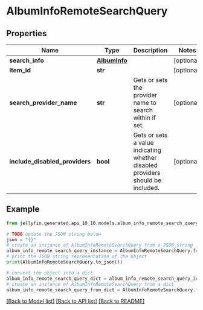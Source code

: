 # AlbumInfoRemoteSearchQuery


## Properties

Name | Type | Description | Notes
------------ | ------------- | ------------- | -------------
**search_info** | [**AlbumInfo**](AlbumInfo.md) |  | [optional] 
**item_id** | **str** |  | [optional] 
**search_provider_name** | **str** | Gets or sets the provider name to search within if set. | [optional] 
**include_disabled_providers** | **bool** | Gets or sets a value indicating whether disabled providers should be included. | [optional] 

## Example

```python
from jellyfin.generated.api_10_10.models.album_info_remote_search_query import AlbumInfoRemoteSearchQuery

# TODO update the JSON string below
json = "{}"
# create an instance of AlbumInfoRemoteSearchQuery from a JSON string
album_info_remote_search_query_instance = AlbumInfoRemoteSearchQuery.from_json(json)
# print the JSON string representation of the object
print(AlbumInfoRemoteSearchQuery.to_json())

# convert the object into a dict
album_info_remote_search_query_dict = album_info_remote_search_query_instance.to_dict()
# create an instance of AlbumInfoRemoteSearchQuery from a dict
album_info_remote_search_query_from_dict = AlbumInfoRemoteSearchQuery.from_dict(album_info_remote_search_query_dict)
```
[[Back to Model list]](README.md#documentation-for-models) [[Back to API list]](README.md#documentation-for-api-endpoints) [[Back to README]](README.md)


